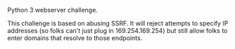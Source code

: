 Python 3 webserver challenge.

This challenge is based on abusing SSRF. It will reject attempts to 
specify IP addresses (so folks can't just plug in 169.254.169.254) but 
still allow folks to enter domains that resolve to those endpoints.

